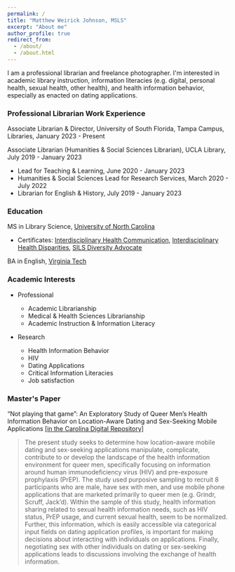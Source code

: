 ```yaml
---
permalink: /
title: "Matthew Weirick Johnson, MSLS"
excerpt: "About me"
author_profile: true
redirect_from: 
  - /about/
  - /about.html
---
```


I am a professional librarian and freelance photographer. I'm interested in academic library instruction, information literacies (e.g. digital, personal health, sexual health, other health), and health information behavior, especially as enacted on dating applications.

### Professional Librarian Work Experience

Associate Librarian & Director, University of South Florida, Tampa Campus, Libraries, January 2023 - Present

Associate Librarian (Humanities & Social Sciences Librarian), UCLA Library, July 2019 - January 2023
- Lead for Teaching & Learning, June 2020 - January 2023
- Humanities & Social Sciences Lead for Research Services, March 2020 - July 2022
- Librarian for English & History, July 2019 - January 2023

### Education

MS in Library Science, [University of North Carolina](https://sils.unc.edu)
- Certificates: [Interdisciplinary Health Communication](https://web.archive.org/web/20171016190008/http://ihc.unc.edu/), [Interdisciplinary Health Disparities](https://web.archive.org/web/20180213094700/https://sph.unc.edu/echo/echo-prospective-students/), [SILS Diversity Advocate](https://sils.unc.edu/diversity-equity-inclusion/certificate-reqs)

BA in English, [Virginia Tech](https://english.vt.edu)

### Academic Interests
- Professional
    - Academic Librarianship
    - Medical & Health Sciences Librarianship
    - Academic Instruction & Information Literacy

- Research
    - Health Information Behavior
    - HIV
    - Dating Applications
    - Critical Information Literacies
    - Job satisfaction

### Master's Paper
“Not playing that game”: An Exploratory Study of Queer Men’s Health Information Behavior on Location-Aware Dating and Sex-Seeking Mobile Applications [[in the Carolina Digital Repository]](https://cdr.lib.unc.edu/record/uuid:18af99e3-216f-4ef8-be23-65a813f3a7c3)
>The present study seeks to determine how location-aware mobile dating and sex-seeking applications manipulate, complicate, contribute to or develop the landscape of the health information environment for queer men, specifically focusing on information around human immunodeficiency virus (HIV) and pre-exposure prophylaxis (PrEP). The study used purposive sampling to recruit 8 participants who are male, have sex with men, and use mobile phone applications that are marketed primarily to queer men (e.g. Grindr, Scruff, Jack’d). Within the sample of this study, health information sharing related to sexual health information needs, such as HIV status, PrEP usage, and current sexual health, seem to be normalized. Further, this information, which is easily accessible via categorical input fields on dating application profiles, is important for making decisions about interacting with individuals on applications. Finally, negotiating sex with other individuals on dating or sex-seeking applications leads to discussions involving the exchange of health information.


